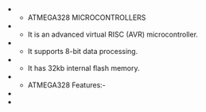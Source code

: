 + * ATMEGA328 MICROCONTROLLERS
+   * It is an advanced virtual RISC (AVR) microcontroller.
+   * It supports 8-bit data processing.
+   * It has 32kb internal flash memory.
   
+   *  ATMEGA328 Features:-
+     
+     
